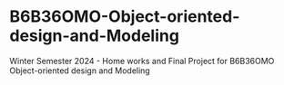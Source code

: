 # B6B36OMO-Object-oriented-design-and-Modeling
Winter Semester 2024 - Home works and Final Project for B6B36OMO Object-oriented design and Modeling

